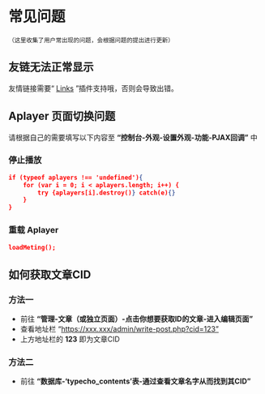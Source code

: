 # 常见问题
<small>（这里收集了用户常出现的问题，会根据问题的提出进行更新）</small>

## 友链无法正常显示

友情链接需要“ [Links](http://www.imhan.com/archives/typecho_links_20141214/) ”插件支持哦，否则会导致出错。

## Aplayer 页面切换问题

请根据自己的需要填写以下内容至 **“控制台-外观-设置外观-功能-PJAX回调”** 中

### 停止播放

```json
if (typeof aplayers !== 'undefined'){
    for (var i = 0; i < aplayers.length; i++) {
        try {aplayers[i].destroy()} catch(e){}
    }
}
```

### 重载 Aplayer

```json
loadMeting();
```

## 如何获取文章CID

### 方法一

- 前往 **“管理-文章（或独立页面）-点击你想要获取ID的文章-进入编辑页面”**
- 查看地址栏 “https://xxx.xxx/admin/write-post.php?cid=123”
- 上方地址栏的 **123** 即为文章CID

### 方法二

- 前往 **“数据库-‘typecho_contents’表-通过查看文章名字从而找到其CID”**


